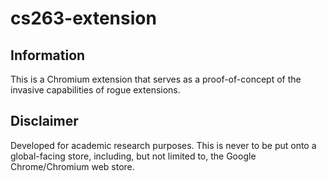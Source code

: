 # cs263-extension
## Information
This is a Chromium extension that serves as a proof-of-concept of the invasive capabilities of rogue extensions.

## Disclaimer
Developed for academic research purposes. This is never to be put onto a global-facing store, including, but not limited to, the Google Chrome/Chromium web store.